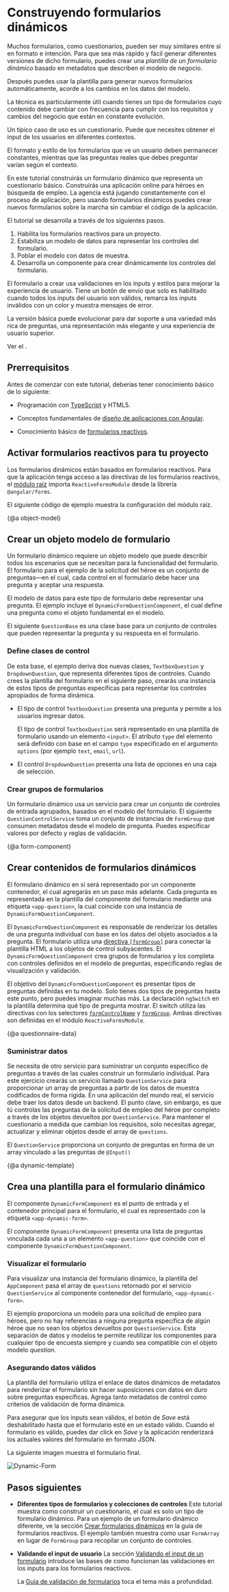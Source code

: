 # Construyendo formularios dinámicos

Muchos formularios, como cuestionarios, pueden ser muy similares entre sí en formato e intención.
Para que sea más rápido y fácil generar diferentes versiones de dicho formulario, puedes crear una _plantilla de un formulario dinámico_ basado en metadatos que describen el modelo de negocio.

Después puedes usar la plantilla para generar nuevos formularios automáticamente, acorde a los cambios en los datos del modelo.

La técnica es particularmente útil cuando tienes un tipo de formularios cuyo contenido debe cambiar con frecuencia para cumplir con los requisitos y cambios del negocio que están en constante evolución.

Un típico caso de uso es un cuestionario. Puede que necesites obtener el input de los usuarios en diferentes contextos.

El formato y estilo de los formularios que ve un usuario deben permanecer constantes, mientras que las preguntas reales que debes preguntar varían según el contexto.

En este tutorial construirás un formulario dinámico que representa un cuestionario básico.
Construirás una aplicación online para héroes en búsqueda de empleo.
La agencia está jugando constantemente con el proceso de aplicación, pero usando formularios dinámicos puedes crear nuevos formularios sobre la marcha sin cambiar el código de la aplicación.

El tutorial se desarrolla a través de los siguientes pasos.

1. Habilita los formularios reactivos para un proyecto.
2. Estabiliza un modelo de datos para representar los controles del formulario.
3. Poblar el modelo con datos de muestra.
4. Desarrolla un componente para crear dinámicamente los controles del formulario.

El formulario a crear usa validaciones en los inputs y estilos para mejorar la experiencia de usuario. Tiene un botón de envío que solo es habilitado cuando todos los inputs del usuario son válidos, remarca los inputs inválidos con un color y muestra mensajes de error.

La versión básica puede evolucionar para dar soporte a una variedad más rica de preguntas, una representación más elegante y una experiencia de usuario superior.

<div class="alert is-helpful">

Ver el <live-example name="dynamic-form"></live-example>.

</div>

## Prerrequisitos

Antes de comenzar con este tutorial, deberías tener conocimiento básico de lo siguiente:

- Programación con [TypeScript](https://www.typescriptlang.org/docs/home.html "El lenguaje TypeScript") y HTML5.

- Conceptos fundamentales de [diseño de aplicaciones con Angular](guide/architecture "Introducción a los conceptos de Angular").

- Conocimiento básico de [formularios reactivos](guide/reactive-forms "Guía de formularios reactivos").

## Activar formularios reactivos para tu proyecto

Los formularios dinámicos están basados en formularios reactivos. Para que la aplicación tenga acceso a las directivas de los formularios reactivos, el [módulo raíz](guide/bootstrapping "Aprende sobre bootstrapping una aplicación desde el módulo raíz.") importa `ReactiveFormsModule` desde la librería `@angular/forms`.

El siguiente código de ejemplo muestra la configuración del módulo raíz.

<code-tabs>

  <code-pane header="app.module.ts" path="dynamic-form/src/app/app.module.ts">

  </code-pane>

  <code-pane header="main.ts" path="dynamic-form/src/main.ts">

  </code-pane>

</code-tabs>

{@a object-model}

## Crear un objeto modelo de formulario

Un formulario dinámico requiere un objeto modelo que puede describir todos los escenarios que se necesitan para la funcionalidad del formulario.
El formulario para el ejemplo de la solicitud del héroe es un conjunto de preguntas&mdash;en el cual, cada control en el formulario debe hacer una pregunta y aceptar una respuesta.

El modelo de datos para este tipo de formulario debe representar una pregunta.
El ejemplo incluye el `DynamicFormQuestionComponent`, el cual define una pregunta como el objeto fundamental en el modelo.

El siguiente `QuestionBase` es una clase base para un conjunto de controles que pueden representar la pregunta y su respuesta en el formulario.

<code-example path="dynamic-form/src/app/question-base.ts" header="src/app/question-base.ts">

</code-example>

### Define clases de control

De esta base, el ejemplo deriva dos nuevas clases, `TextboxQuestion` y `DropdownQuestion`, que representa diferentes tipos de controles.
Cuando crees la plantilla del formulario en el siguiente paso, crearás una instancia de estos tipos de preguntas específicas para representar los controles apropiados de forma dinámica.

- El tipo de control `TextboxQuestion` presenta una pregunta y permite a los usuarios ingresar datos.

  <code-example path="dynamic-form/src/app/question-textbox.ts" header="src/app/question-textbox.ts"></code-example>

  El tipo de control `TextboxQuestion` será representado en una plantilla de formulario usando un elemento `<input>`.
  El atributo `type` del elemento será definido con base en el campo `type` especificado en el argumento `options` (por ejemplo `text`, `email`, `url`).

- El control `DropdownQuestion` presenta una lista de opciones en una caja de selección.

  <code-example path="dynamic-form/src/app/question-dropdown.ts" header="src/app/question-dropdown.ts"></code-example>

### Crear grupos de formularios

Un formulario dinámico usa un servicio para crear un conjunto de controles de entrada agrupados, basados en el modelo del formulario.
El siguiente `QuestionControlService` toma un conjunto de instancias de `FormGroup` que consumen metadatos desde el modelo de pregunta. Puedes especificar valores por defecto y reglas de validación.

<code-example path="dynamic-form/src/app/question-control.service.ts" header="src/app/question-control.service.ts"></code-example>

{@a form-component}

## Crear contenidos de formularios dinámicos

El formulario dinámico en sí será representado por un componente contenedor, el cual agregarás en un paso más adelante.
Cada pregunta es representada en la plantilla del componente del formulario mediante una etiqueta `<app-question>`, la cual coincide con una instancia de `DynamicFormQuestionComponent`.

El `DynamicFormQuestionComponent` es responsable de renderizar los detalles de una pregunta individual con base en los datos del objeto asociados a la pregunta.
El formulario utiliza una [directiva `[formGroup]`](api/forms/FormGroupDirective "referencia a la API") para conectar la plantilla HTML a los objetos de control subyacentes.
El `DynamicFormQuestionComponent` crea grupos de formularios y los completa con controles definidos en el modelo de preguntas, especificando reglas de visualización y validación.

<code-tabs>

  <code-pane header="dynamic-form-question.component.html" path="dynamic-form/src/app/dynamic-form-question.component.html">

  </code-pane>

  <code-pane header="dynamic-form-question.component.ts" path="dynamic-form/src/app/dynamic-form-question.component.ts">

  </code-pane>

</code-tabs>

El objetivo del `DynamicFormQuestionComponent` es presentar tipos de preguntas definidas en tu modelo.
Solo tienes dos tipos de preguntas hasta este punto, pero puedes imaginar muchas más.
La declaración `ngSwitch` en la plantilla determina qué tipo de pregunta mostrar.
El switch utiliza las directivas con los selectores [`formControlName`](api/forms/FormControlName "referencia a la API de la directiva FormControlName") y [`formGroup`](api/forms/FormGroupDirective "reerencia a la API de la directiva FormGroupDirective"). Ambas directivas son definidas en el módulo `ReactiveFormsModule`.

{@a questionnaire-data}

### Suministrar datos

Se necesita de otro servicio para suministrar un conjunto específico de preguntas a través de las cuales construir un formulario individual.
Para este ejercicio crearás un servicio llamado `QuestionService` para proporcionar un array de preguntas a partir de los datos de muestra codificados de forma rígida.
En una aplicación del mundo real, el servicio debe traer los datos desde un backend.
El punto clave, sin embargo, es que tú controlas las preguntas de la solicitud de empleo del héroe por completo a través de los objetos devueltos por `QuestionService`.
Para mantener el cuestionario a medida que cambian los requisitos, solo necesitas agregar, actualizar y eliminar objetos desde el array de `questions`.

El `QuestionService` proporciona un conjunto de preguntas en forma de un array vinculado a las preguntas de `@Input()`

<code-example path="dynamic-form/src/app/question.service.ts" header="src/app/question.service.ts">

</code-example>

{@a dynamic-template}

## Crea una plantilla para el formulario dinámico

El componente `DynamicFormComponent` es el punto de entrada y el contenedor principal para el formulario, el cual es representado con la etiqueta `<app-dynamic-form>`.

El componente `DynamicFormComponent` presenta una lista de preguntas vinculada cada una a un elemento `<app-question>` que coincide con el componente `DynamicFormQuestionComponent`.

<code-tabs>

  <code-pane header="dynamic-form.component.html" path="dynamic-form/src/app/dynamic-form.component.html">

  </code-pane>

  <code-pane header="dynamic-form.component.ts" path="dynamic-form/src/app/dynamic-form.component.ts">

  </code-pane>

</code-tabs>

### Visualizar el formulario

Para visualizar una instancia del formulario dinámico, la plantilla del `AppComponent` pasa el array de `questions` retornado por el servicio `QuestionService` al componente contenedor del formulario, `<app-dynamic-form>`.

<code-example path="dynamic-form/src/app/app.component.ts" header="app.component.ts">

</code-example>

El ejemplo proporciona un modelo para una solicitud de empleo para héroes, pero no hay referencias a ninguna pregunta específica de algún héroe que no sean los objetos devueltos por `QuestionService`.
Esta separación de datos y modelos te permite reutilizar los componentes para cualquier tipo de encuesta siempre y cuando sea compatible con el objeto modelo _question_.

### Asegurando datos válidos

La plantilla del formulario utiliza el enlace de datos dinámicos de metadatos para renderizar el formulario sin hacer suposiciones con datos en duro sobre preguntas específicas.
Agrega tanto metadatos de control como criterios de validación de forma dinámica.

Para asegurar que los inputs sean válidos, el botón de _Save_ está deshabilitado hasta que el formulario esté en un estado válido. Cuando el formulario es válido, puedes dar click en _Save_ y la aplicación renderizará los actuales valores del formulario en formato JSON.

La siguiente imagen muestra el formulario final.

<div class="lightbox">
  <img src="generated/images/guide/dynamic-form/dynamic-form.png" alt="Dynamic-Form">
</div>

## Pasos siguientes

- **Diferentes tipos de formularios y colecciones de controles**
  Este tutorial muestra como construir un cuestionario, el cual es solo un tipo de formulario dinámico.
  Para un ejemplo de un formulario dinámico diferente, ve la sección [Crear formularios dinámicos](guide/reactive-forms#creating-dynamic-forms "Crear formularios dinámicos con arrays") en la guía de formularios reactivos.
  El ejemplo también muestra como usar `FormArray` en lugar de `FormGroup` para recopilar un conjunto de controles.

- **Validando el input de usuario**
  La sección [Validando el input de un formulario](guide/reactive-forms#validating-form-input "Validación básica de input") introduce las bases de como funcionan las validaciones en los inputs para los formularios reactivos.

  La [Guía de validación de formularios](guide/form-validation "Guía de validación de formularios") toca el tema más a profundidad.
